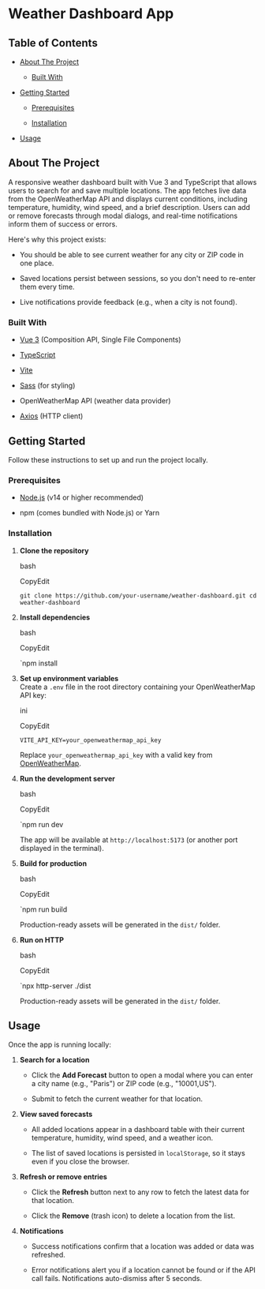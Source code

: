 Weather Dashboard App
=====================

Table of Contents
-----------------

-   [About The Project](#about-the-project)

    -   [Built With](#built-with)

-   [Getting Started](#getting-started)

    -   [Prerequisites](#prerequisites)

    -   [Installation](#installation)

-   [Usage](#usage)

About The Project
-----------------

A responsive weather dashboard built with Vue 3 and TypeScript that allows users to search for and save multiple locations. The app fetches live data from the OpenWeatherMap API and displays current conditions, including temperature, humidity, wind speed, and a brief description. Users can add or remove forecasts through modal dialogs, and real-time notifications inform them of success or errors.

Here's why this project exists:

-   You should be able to see current weather for any city or ZIP code in one place.

-   Saved locations persist between sessions, so you don't need to re-enter them every time.

-   Live notifications provide feedback (e.g., when a city is not found).

### Built With

-   [Vue 3](https://vuejs.org/) (Composition API, Single File Components)

-   [TypeScript](https://www.typescriptlang.org/)

-   [Vite](https://vitejs.dev/)

-   [Sass](https://sass-lang.com/) (for styling)

-   OpenWeatherMap API (weather data provider)

-   [Axios](https://axios-http.com/) (HTTP client)

Getting Started
---------------

Follow these instructions to set up and run the project locally.

### Prerequisites

-   [Node.js](https://nodejs.org/) (v14 or higher recommended)

-   npm (comes bundled with Node.js) or Yarn

### Installation

1.  **Clone the repository**

    bash

    CopyEdit

    `git clone https://github.com/your-username/weather-dashboard.git
    cd weather-dashboard`

2.  **Install dependencies**

    bash

    CopyEdit

    `npm install

3.  **Set up environment variables**\
    Create a `.env` file in the root directory containing your OpenWeatherMap API key:

    ini

    CopyEdit

    `VITE_API_KEY=your_openweathermap_api_key`

    Replace `your_openweathermap_api_key` with a valid key from [OpenWeatherMap](https://openweathermap.org/).

4.  **Run the development server**

    bash

    CopyEdit

    `npm run dev

    The app will be available at `http://localhost:5173` (or another port displayed in the terminal).

5.  **Build for production**

    bash

    CopyEdit

    `npm run build

    Production-ready assets will be generated in the `dist/` folder.

6.  **Run on HTTP**

    bash

    CopyEdit

    `npx http-server ./dist

    Production-ready assets will be generated in the `dist/` folder.

Usage
-----

Once the app is running locally:

1.  **Search for a location**

    -   Click the **Add Forecast** button to open a modal where you can enter a city name (e.g., "Paris") or ZIP code (e.g., "10001,US").

    -   Submit to fetch the current weather for that location.

2.  **View saved forecasts**

    -   All added locations appear in a dashboard table with their current temperature, humidity, wind speed, and a weather icon.

    -   The list of saved locations is persisted in `localStorage`, so it stays even if you close the browser.

3.  **Refresh or remove entries**

    -   Click the **Refresh** button next to any row to fetch the latest data for that location.

    -   Click the **Remove** (trash icon) to delete a location from the list.

4.  **Notifications**

    -   Success notifications confirm that a location was added or data was refreshed.

    -   Error notifications alert you if a location cannot be found or if the API call fails. Notifications auto-dismiss after 5 seconds.
